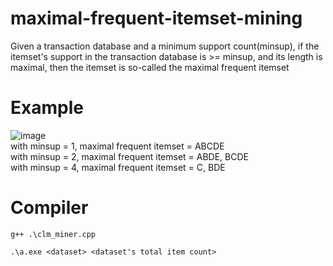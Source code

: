 ﻿# maximal-frequent-itemset-mining
Given a transaction database and a minimum support count(minsup), if the itemset's support in the transaction database is >= minsup, and its length is maximal, then the itemset is so-called the maximal frequent itemset
# Example
![image](https://user-images.githubusercontent.com/64155027/196638346-d0b30af6-a8b9-47a7-ac8a-50766b3f3c90.png)  
with minsup = 1, maximal frequent itemset = ABCDE  
with minsup = 2, maximal frequent itemset = ABDE, BCDE  
with minsup = 4, maximal frequent itemset = C, BDE
# Compiler
```
g++ .\clm_miner.cpp
```
```
.\a.exe <dataset> <dataset's total item count>
```
